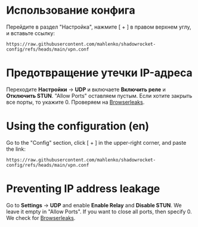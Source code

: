 # Использование конфига
Перейдите в раздел "Настройка", нажмите [ + ] в правом верхнем углу, и вставьте ссылку:
```
https://raw.githubusercontent.com/mahlenko/shadowrocket-config/refs/heads/main/vpn.conf
```

# Предотвращение утечки IP-адреса
Переходите **Настройки** → **UDP** и включаете **Включить реле** и **Отключить STUN**. "Allow Ports" оставляем пустым. Если хотите закрыть все порты, то укажите 0. Проверяем на [Browserleaks](https://browserleaks.com/dns).

# Using the configuration (en)
Go to the "Config" section, click [ + ] in the upper-right corner, and paste the link:
```
https://raw.githubusercontent.com/mahlenko/shadowrocket-config/refs/heads/main/vpn.conf
```

# Preventing IP address leakage
Go to **Settings** → **UDP** and enable **Enable Relay** and **Disable STUN**. We leave it empty in "Allow Ports". If you want to close all ports, then specify 0. We check for [Browserleaks](https://browserleaks.com/dns ).
